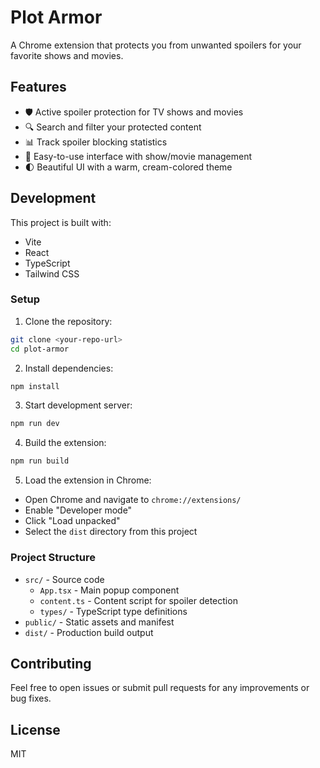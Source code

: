 # Plot Armor

A Chrome extension that protects you from unwanted spoilers for your favorite shows and movies.

## Features

- 🛡️ Active spoiler protection for TV shows and movies
- 🔍 Search and filter your protected content
- 📊 Track spoiler blocking statistics
- 🎯 Easy-to-use interface with show/movie management
- 🌓 Beautiful UI with a warm, cream-colored theme

## Development

This project is built with:
- Vite
- React
- TypeScript
- Tailwind CSS

### Setup

1. Clone the repository:
```bash
git clone <your-repo-url>
cd plot-armor
```

2. Install dependencies:
```bash
npm install
```

3. Start development server:
```bash
npm run dev
```

4. Build the extension:
```bash
npm run build
```

5. Load the extension in Chrome:
- Open Chrome and navigate to `chrome://extensions/`
- Enable "Developer mode"
- Click "Load unpacked"
- Select the `dist` directory from this project

### Project Structure

- `src/` - Source code
  - `App.tsx` - Main popup component
  - `content.ts` - Content script for spoiler detection
  - `types/` - TypeScript type definitions
- `public/` - Static assets and manifest
- `dist/` - Production build output

## Contributing

Feel free to open issues or submit pull requests for any improvements or bug fixes.

## License

MIT
